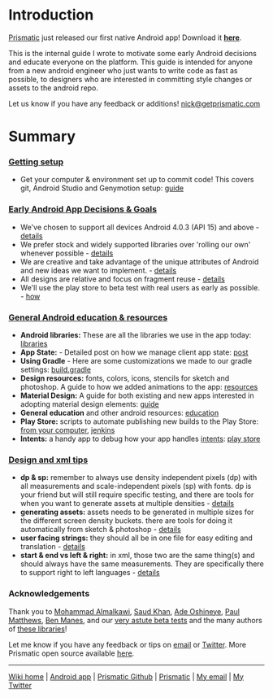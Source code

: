 # Introduction
[Prismatic](http://getprismatic.com) just released our first native Android app! Download it [**here**](https://play.google.com/store/apps/details?id=com.Prismatic.android).

This is the internal guide I wrote to motivate some early Android decisions and educate everyone on the platform.
This guide is intended for anyone from a new android engineer who just wants to write code as fast as possible, to designers who are interested in committing style changes or assets to the android repo.

Let us know if you have any feedback or additions! nick@getprismatic.com

# Summary
### [Getting setup](Setup.md)
* Get your computer & environment set up to commit code! This covers git, Android Studio and Genymotion setup: [guide](Setup.md)

### [Early Android App Decisions & Goals](EarlyAndroidAppDecisions&Goals.md)
* We've chosen to support all devices Android 4.0.3 (API 15) and above - [details](EarlyAndroidAppDecisions&Goals.md#our-app-will-support-android-403-api-15-and-above)
* We prefer stock and widely supported libraries over 'rolling our own' whenever possible - [details](EarlyAndroidAppDecisions&Goals.md#we-prefer-stock-and-widely-supported-libraries-over-rolling-our-own-whenever-possible)
* We are creative and take advantage of the unique attributes of Android and new ideas we want to implement. - [details](EarlyAndroidAppDecisions&Goals.md#we-are-creative-and-take-advantage-of-the-unique-attributes-of-android)
* All designs are relative and focus on fragment reuse - [details](EarlyAndroidAppDecisions&Goals.md#all-designs-are-relative-and-focus-on-fragment-reuse)
* We'll use the play store to beta test with real users as early as possible. - [how](EarlyAndroidAppDecisions&Goals.md#using-the-play-store-for-alpha--beta-testing)

### [General Android education & resources](GeneralAndroidTemplates&Education.md)
* **Android libraries:** These are all the libraries we use in the app today: [libraries](Libraries.md)
* **App State:** - Detailed post on how we manage client app state: [post](http://blog.getprismatic.com/android-state-saving/)
* **Using Gradle** - Here are some customizations we made to our gradle settings: [build.gradle](GeneralAndroidTemplates&Education.md#buildgradle)
* **Design resources:** fonts, colors, icons, stencils for sketch and photoshop. A guide to how we added animations to the app: [resources](GeneralAndroidTemplates&Education.md#design-templates)
* **Material Design:** A guide for both existing and new apps interested in adopting material design elements: [guide](MaterialDesign.md)
* **General education** and other android resources: [education](GeneralAndroidTemplates&Education.md#general-education-and-other-guides)
* **Play Store:** scripts to automate publishing new builds to the Play Store: [from your computer](https://github.com/googlesamples/android-play-publisher-api), [jenkins](https://wiki.jenkins-ci.org/display/JENKINS/Google+Play+Android+Publisher+Plugin)
* **Intents:** a handy app to debug how your app handles [intents](http://developer.android.com/guide/components/intents-filters.html): [play store](https://play.google.com/store/apps/details?id=uk.co.ashtonbrsc.android.intentintercept&hl=en)

### [Design and xml tips](DesignAndXmlTips.md)
* **dp & sp:** remember to always use density independent pixels (dp) with all measurements and scale-independent pixels (sp) with fonts. dp is your friend but will still require specific testing, and there are tools for when you want to generate assets at multiple densities - [details](DesignAndXmlTips.md#dp--sp)
* **generating assets:** assets needs to be generated in multiple sizes for the different screen density buckets.  there are tools for doing it automatically from sketch & photoshop - [details](DesignAndXmlTips.md#generating-assets)
* **user facing strings:** they should all be in one file for easy editing and translation - [details](DesignAndXmlTips.md#user-facing-strings)
* **start & end vs left & right:** in xml, those two are the same thing(s) and should always have the same measurements.  They are specifically there to support right to left languages - [details](DesignAndXmlTips.md#right-to-left-language-support)

### Acknowledgements
Thank you to [Mohammad Almalkawi](https://twitter.com/moh), [Saud Khan](https://twitter.com/bidyut), [Ade Oshineye](https://plus.google.com/+AdeOshineye), [Paul Matthews](https://plus.google.com/+PaulMatthews86), [Ben Manes](https://github.com/ben-manes), and our [very astute beta tests](http://getprismatic.com/androidbetatesters) and the many authors of [these libraries](Libraries.md)! 

Let me know if you have any feedback or tips on [email](mailto:nick@getprismatic.com) or [Twitter](http://twitter.com/njs). More Prismatic open source available [here](http://github.com/Prismatic/).

---
[Wiki home](https://github.com/nstevens/androidguide/) | [Android app](http://play.google.com/store/apps/details?id=com.Prismatic.android) | [Prismatic Github](http://github.com/Prismatic) | [Prismatic](http://getprismatic.com) | [My email](mailto:nick@getprismatic.com) | [My Twitter](http://twitter.com/njs)
